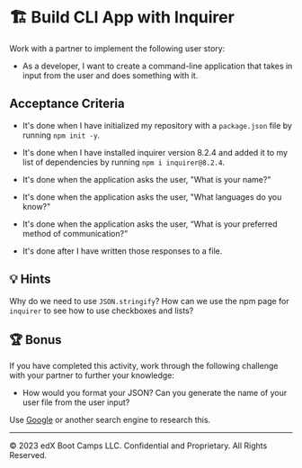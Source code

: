 # 🏗️ Build CLI App with Inquirer

Work with a partner to implement the following user story:

- As a developer, I want to create a command-line application that takes in input from the user and does something with it.

## Acceptance Criteria

- It's done when I have initialized my repository with a `package.json` file by running `npm init -y`.

- It's done when I have installed inquirer version 8.2.4 and added it to my list of dependencies by running `npm i inquirer@8.2.4`.

- It's done when the application asks the user, "What is your name?"
- It's done when the application asks the user, "What languages do you know?"

- It's done when the application asks the user, “What is your preferred method of communication?"

- It's done after I have written those responses to a file.

## 💡 Hints

Why do we need to use `JSON.stringify`? How can we use the npm page for `inquirer` to see how to use checkboxes and lists?

## 🏆 Bonus

If you have completed this activity, work through the following challenge with your partner to further your knowledge:

- How would you format your JSON? Can you generate the name of your user file from the user input?

Use [Google](https://www.google.com) or another search engine to research this.

---

© 2023 edX Boot Camps LLC. Confidential and Proprietary. All Rights Reserved.

